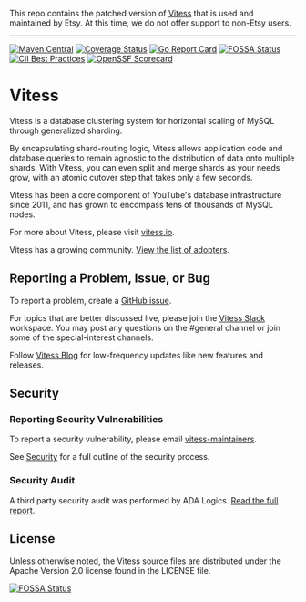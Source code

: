 This repo contains the patched version of [Vitess](https://github.com/vitessio/vitess) that is used and maintained by Etsy. At this time, we do not offer support to non-Etsy users.

---

[![Maven Central](https://maven-badges.herokuapp.com/maven-central/io.vitess/vitess-jdbc/badge.svg)](https://maven-badges.herokuapp.com/maven-central/io.vitess/vitess-jdbc)
[![Coverage Status](https://codecov.io/gh/vitessio/vitess/branch/main/graph/badge.svg)](https://app.codecov.io/gh/vitessio/vitess/tree/main)
[![Go Report Card](https://goreportcard.com/badge/vitess.io/vitess)](https://goreportcard.com/report/vitess.io/vitess)
[![FOSSA Status](https://app.fossa.com/api/projects/custom%2B162%2Fvitess.svg?type=shield&issueType=license)](https://app.fossa.com/projects/custom%2B162%2Fvitess?ref=badge_shield&issueType=license)
[![CII Best Practices](https://bestpractices.coreinfrastructure.org/projects/1724/badge)](https://bestpractices.coreinfrastructure.org/projects/1724)
[![OpenSSF Scorecard](https://api.scorecard.dev/projects/github.com/vitessio/vitess/badge)](https://scorecard.dev/viewer/?uri=github.com/vitessio/vitess)

# Vitess 

Vitess is a database clustering system for horizontal scaling of MySQL
through generalized sharding.

By encapsulating shard-routing logic, Vitess allows application code and
database queries to remain agnostic to the distribution of data onto
multiple shards. With Vitess, you can even split and merge shards as your needs
grow, with an atomic cutover step that takes only a few seconds.

Vitess has been a core component of YouTube's database infrastructure
since 2011, and has grown to encompass tens of thousands of MySQL nodes.

For more about Vitess, please visit [vitess.io](https://vitess.io).

Vitess has a growing community. [View the list of adopters](https://github.com/vitessio/vitess/blob/main/ADOPTERS.md).

## Reporting a Problem, Issue, or Bug
To report a problem, create a [GitHub issue](https://github.com/vitessio/vitess/issues). 

For topics that are better discussed live, please join the [Vitess Slack](https://vitess.io/slack) workspace.
You may post any questions on the #general channel or join some of the special-interest channels.

Follow [Vitess Blog](https://blog.vitess.io/) for low-frequency updates like new features and releases.

## Security

### Reporting Security Vulnerabilities

To report a security vulnerability, please email [vitess-maintainers](mailto:cncf-vitess-maintainers@lists.cncf.io).

See [Security](SECURITY.md) for a full outline of the security process.

### Security Audit

A third party security audit was performed by ADA Logics. [Read the full report](doc/VIT-03-report-security-audit.pdf).

## License

Unless otherwise noted, the Vitess source files are distributed
under the Apache Version 2.0 license found in the LICENSE file.

[![FOSSA Status](https://app.fossa.com/api/projects/custom%2B162%2Fvitess.svg?type=large&issueType=license)](https://app.fossa.com/projects/custom%2B162%2Fvitess?ref=badge_large&issueType=license)

